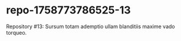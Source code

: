 # repo-1758773786525-13
Repository #13: Sursum totam ademptio ullam blanditiis maxime vado torqueo.
